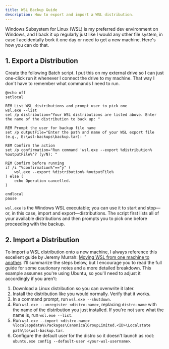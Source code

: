```yaml
---
title: WSL Backup Guide
description: How to export and import a WSL distribution.
---
```


Windows Subsystem for Linux (WSL) is my preferred dev environment on Windows, and I back it up regularly just like I would any other file system, in case I accidentally bork it one day or need to get a new machine. Here's how you can do that.

## 1. Export a Distribution

Create the following Batch script. I put this on my external drive so I can just one-click run it whenever I connect the drive to my machine. That way I don't have to remember what commands I need to run.

```batch {data-copyable="true" data-file="wsl-backup.bat"}
@echo off
setlocal

REM List WSL distributions and prompt user to pick one
wsl.exe --list
set /p distribution="Your WSL distributions are listed above. Enter the name of the distribution to back up: "

REM Prompt the user for backup file name
set /p outputFile="Enter the path and name of your WSL export file (e.g., E:\wsl-backups\backup.tar): "

REM Confirm the action
set /p confirmation="Run command 'wsl.exe --export %distribution% %outputFile%'? (y/N): "

REM Confirm before running
if /i "%confirmation%"=="y" (
    wsl.exe --export %distribution% %outputFile%
) else (
    echo Operation cancelled.
)

endlocal
pause
```

`wsl.exe` is the Windows WSL executable; you can use it to start and stop—or, in this case, import and export—distributions. The script first lists all of your available distributions and then prompts you to pick one before proceeding with the backup.

## 2. Import a Distribution

To import a WSL distribution onto a new machine, I always reference this excellent guide by Jeremy Murrah: [Moving WSL from one machine to another](https://murrahjm.github.io/Exporting-WSL-data/). I'll summarize the steps below, but I encourage you to read the full guide for some cautionary notes and a more detailed breakdown. This example assumes you're using Ubuntu, so you'll need to adjust it accordingly if you aren't:

1. Download a Linux distribution so you can overwrite it later.
2. Install the distribution like you would normally. Verify that it works.
3. In a command prompt, run `wsl.exe --shutdown`.
4. Run `wsl.exe --unregister <distro-name>`, replacing `distro-name` with the name of the distribution you just installed. If you're not sure what the name is, run `wsl.exe --list`.
5. Run `wsl.exe --import <distro-name> %localappdata%\Packages\CanonicalGroupLimited.<ID>\Localstate path\to\wsl-backup.tar`.
6. Configure the default user for the distro so it doesn't launch as root: `ubuntu.exe config --default-user <your-wsl-username>`.